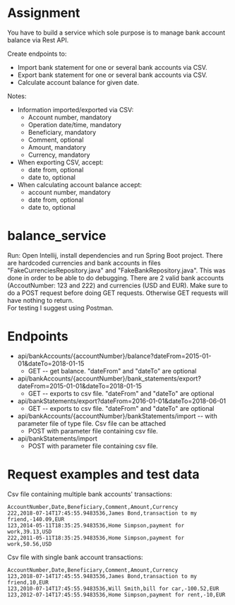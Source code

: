 # Assignment
You have to build a service which sole purpose is to manage bank account balance via Rest API.

Create endpoints to:
- Import bank statement for one or several bank accounts via CSV.
- Export bank statement for one or several bank accounts via CSV.
- Calculate account balance for given date.

Notes:
- Information imported/exported via CSV:
	- Account number, mandatory
	- Operation date/time, mandatory
	- Beneficiary, mandatory
	- Comment, optional
	- Amount, mandatory
	- Currency, mandatory
- When exporting CSV, accept:
	- date from, optional
	- date to, optional
- When calculating account balance accept:
	- account number, mandatory
	- date from, optional
	- date to, optional

# balance_service

Run:
Open Intellij, install dependencies and run Spring Boot project.
There are hardcoded currencies and bank accounts in files "FakeCurrenciesRepository.java" and "FakeBankRepository.java". This was done in order to be able to do debugging. There are 2 valid bank accounts (AccoutNumber: 123 and 222) and currencies (USD and EUR). 
Make sure to do a POST request before doing GET requests. Otherwise GET requests will have nothing to return.   
For testing I suggest using Postman.

# Endpoints
- api/bankAccounts/{accountNumber}/balance?dateFrom=2015-01-01&dateTo=2018-01-15 
	- GET -- get balance. "dateFrom" and "dateTo" are optional
- api/bankAccounts/{accountNumber}/bank_statements/export?dateFrom=2015-01-01&dateTo=2018-01-15 
	- GET -- exports to csv file. "dateFrom" and "dateTo" are optional
- api/bankStatements/export?dateFrom=2016-01-01&dateTo=2018-06-01
	- GET -- exports to csv file. "dateFrom" and "dateTo" are optional
- api/bankAccounts/{accountNumber}/bankStatements/import -- with parameter file of type file. Csv file can be attached
  - POST with parameter file containing csv file.
- api/bankStatements/import
  - POST with parameter file containing csv file.
  
# Request examples and test data

Csv file containing multiple bank accounts' transactions:
```
AccountNumber,Date,Beneficiary,Comment,Amount,Currency
222,2018-07-14T17:45:55.9483536,James Bond,transaction to my friend,-140.09,EUR
123,2014-05-11T18:35:25.9483536,Home Simpson,payment for work,39.13,USD
222,2011-05-11T18:35:25.9483536,Home Simpson,payment for work,50.56,USD
```

Csv file with single bank account transactions:
```
AccountNumber,Date,Beneficiary,Comment,Amount,Currency
123,2018-07-14T17:45:55.9483536,James Bond,transaction to my friend,10,EUR
123,2010-07-14T17:45:55.9483536,Will Smith,bill for car,-100.52,EUR
123,2012-07-14T17:45:55.9483536,Home Simpson,payment for rent,-10,EUR
```



